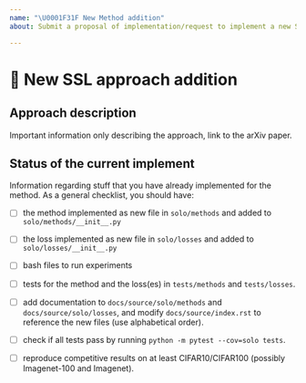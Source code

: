 ```yaml
---
name: "\U0001F31F New Method addition"
about: Submit a proposal of implementation/request to implement a new SSL approach in VISSL

---
```


# 🌟 New SSL approach addition

## Approach description

Important information only describing the approach, link to the arXiv paper.

## Status of the current implement

Information regarding stuff that you have already implemented for the method.
As a general checklist, you should have:
* [ ] the method implemented as new file in `solo/methods` and added to `solo/methods/__init__.py`
* [ ] the loss implemented as new file in `solo/losses` and added to `solo/losses/__init__.py`
* [ ] bash files to run experiments
* [ ] tests for the method and the loss(es) in  `tests/methods` and `tests/losses`.
* [ ] add documentation to `docs/source/solo/methods` and `docs/source/solo/losses`, and modify `docs/source/index.rst` to reference the new files (use alphabetical order).
* [ ] check if all tests pass by running `python -m pytest --cov=solo tests`.
* [ ] reproduce competitive results on at least CIFAR10/CIFAR100 (possibly Imagenet-100 and Imagenet).

